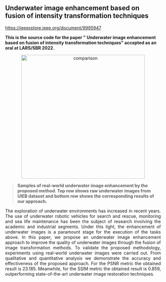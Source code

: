 ## Underwater image enhancement based on fusion of intensity transformation techniques

https://ieeexplore.ieee.org/document/9995947

**This is the source code for the paper " Underwater image enhancement based on fusion of intensity transformation techniques" accepted as an oral at LARS/SBR 2022.**

<p align="center"> 
    <img alt="comparison" width="400" src="https://user-images.githubusercontent.com/65466643/192799475-e141ee50-bb13-4049-aff1-7dec78118175.png"><br>
</p>

> **Samples of real-world underwater image enhancement by the proposed method. Top row shows raw underwater images from UIEB dataset and bottom row shows the corresponding results of our approach.**

<p align="justify"> 
The exploration of underwater environments has increased in recent years. The use of underwater robotic vehicles for search and rescue, monitoring and sea life maintenance has been the subject of research involving the academic and industrial segments. Under this light, the enhancement of underwater images is a paramount stage for the execution of the tasks above. In this paper, we propose an underwater image enhancement approach to improve the quality of underwater images through the fusion of image transformation methods. To validate the proposed methodology, experiments using real-world underwater images were carried out. From qualitative and quantitative analysis we demonstrate the accuracy and effectiveness of the proposed approach. For the PSNR metric the obtained result is 23.185. Meanwhile, for the SSIM metric the obtained result is 0.859, outperforming state-of-the-art underwater image restoration techniques.
</p>










